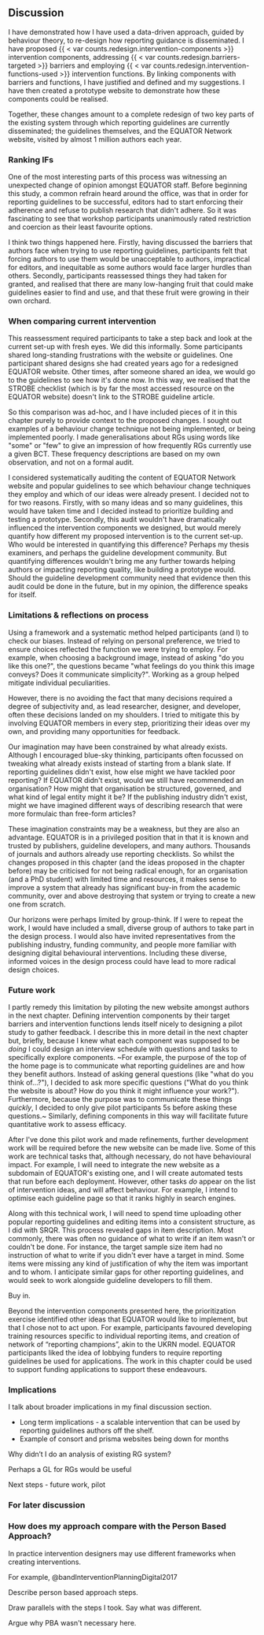 ## Discussion

I have demonstrated how I have used a data-driven approach, guided by behaviour theory, to re-design how reporting guidance is disseminated. I have proposed {{ < var counts.redesign.intervention-components >}} intervention components, addressing {{ < var counts.redesign.barriers-targeted >}} barriers and employing {{ < var counts.redesign.intervention-functions-used >}} intervention functions. By linking components with barriers and functions, I have justified and defined and my suggestions. I have then created a prototype website to demonstrate how these components could be realised.

Together, these changes amount to a complete redesign of two key parts of the existing system through which reporting guidelines are currently disseminated; the guidelines themselves, and the EQUATOR Network website, visited by almost 1 million authors each year.

### Ranking IFs

One of the most interesting parts of this process was witnessing an unexpected change of opinion amongst EQUATOR staff. Before beginning this study, a common refrain heard around the office, was that in order for reporting guidelines to be successful, editors had to start enforcing their adherence and refuse to publish research that didn't adhere. So it was fascinating to see that workshop participants unanimously rated restriction and coercion as their least favourite options.

I think two things happened here. Firstly, having discussed the barriers that authors face when trying to use reporting guidelines, participants felt that forcing authors to use them would be unacceptable to authors, impractical for editors, and inequitable as some authors would face larger hurdles than others. Secondly, participants reassessed things they had taken for granted, and realised that there are many low-hanging fruit that could make guidelines easier to find and use, and that these fruit were growing in their own orchard.

### When comparing current intervention

This reassessment required participants to take a step back and look at the current set-up with fresh eyes. We did this informally. Some participants shared long-standing frustrations with the website or guidelines. One participant shared designs she had created years ago for a redesigned EQUATOR website. Other times, after someone shared an idea, we would go to the guidelines to see how it's done now. In this way, we realised that the STROBE checklist (which is by far the most accessed resource on the EQUATOR website) doesn't link to the STROBE guideline article.

So this comparison was ad-hoc, and I have included pieces of it in this chapter purely to provide context to the proposed changes. I sought out examples of a behaviour change technique not being implemented, or being implemented poorly. I made generalisations about RGs using words like "some" or "few" to give an impression of how frequently RGs currently use a given BCT. These frequency descriptions are based on my own observation, and not on a formal audit.

I considered systematically auditing the content of EQUATOR Network website and popular guidelines to see which behaviour change techniques they employ and which of our ideas were already present. I decided not to for two reasons. Firstly, with so many  ideas and so many guidelines, this would have taken time and I decided instead to prioritize building and testing a prototype. Secondly, this audit wouldn't have dramatically influenced the intervention components we designed, but would merely quantify how different my proposed intervention is to the current set-up. Who would be interested in quantifying this difference? Perhaps my thesis examiners, and perhaps the guideline development community. But quantifying differences wouldn't bring me any further towards helping authors or impacting reporting quality, like building a prototype would. Should the guideline development community need that evidence then this audit could be done in the future, but in my opinion, the difference speaks for itself.

### Limitations & reflections on process

Using a framework and a systematic method helped participants (and I) to check our biases. Instead of relying on personal preference, we tried to ensure choices reflected the function we were trying to employ. For example, when choosing a background image, instead of asking "do you like this one?", the questions became "what feelings do you think this image conveys? Does it communicate simplicity?". Working as a group helped mitigate individual peculiarities.

However, there is no avoiding the fact that many decisions required a degree of subjectivity and, as lead researcher, designer, and developer, often these decisions landed on my shoulders. I tried to mitigate this by involving EQUATOR members in every step, prioritizing their ideas over my own, and providing many opportunities for feedback.

Our imagination may have been constrained by what already exists. Although I encouraged blue-sky thinking, participants often focussed on tweaking what already exists instead of starting from a blank slate. If reporting guidelines didn't exist, how else might we have tackled poor reporting? If EQUATOR didn't exist, would we still have recommended an organisation? How might that organisation be structured, governed, and what kind of legal entity might it be? If the publishing industry didn't exist, might we have imagined different ways of describing research that were more formulaic than free-form articles?

These imagination constraints may be a weakness, but they are also an advantage. EQUATOR is in a privileged position that in that it is known and trusted by publishers, guideline developers, and many authors. Thousands of journals and authors already use reporting checklists. So whilst the changes proposed in this chapter (and the ideas proposed in the chapter before) may be criticised for not being radical enough, for an organisation (and a PhD student) with limited time and resources, it makes sense to improve a system that already has significant buy-in from the academic community, over and above destroying that system or trying to create a new one from scratch.

Our horizons were perhaps limited by group-think. If I were to repeat the work, I would have included a small, diverse group of authors to take part in the design process. I would also have invited representatives from the publishing industry, funding community, and people more familiar with designing digital behavioural interventions. Including these diverse, informed voices in the design process could have lead to more radical design choices.

### Future work

I partly remedy this limitation by piloting the new website amongst authors in the next chapter. Defining intervention components by their target barriers and intervention functions lends itself nicely to designing a pilot study to gather feedback. I describe this in more detail in the next chapter but, briefly, because I knew what each component was supposed to be _doing_ I could design an interview schedule with questions and tasks to specifically explore components. ~For example, the purpose of the top of the home page is to communicate what reporting guidelines are and how they benefit authors. Instead of asking general questions (like "what do you think of...?"), I decided to ask more specific questions ("What do you think the website is about? How do you think it might influence your work?"). Furthermore, because the purpose was to communicate these things _quickly_, I decided to only give pilot participants 5s before asking these questions.~ Similarly, defining components in this way will facilitate future quantitative work to assess efficacy.

After I've done this pilot work and made refinements, further development work will be required before the new website can be made live. Some of this work are technical tasks that, although necessary, do not have behavioural impact. For example, I will need to integrate the new website as a subdomain of EQUATOR's existing one, and I will create automated tests that run before each deployment. However, other tasks _do_ appear on the list of intervention ideas, and will affect behaviour. For example, I intend to optimise each guideline page so that it ranks highly in search engines.

Along with this technical work, I will need to spend time uploading other popular reporting guidelines and editing items into a consistent structure, as I did with SRQR. This process revealed gaps in item description. Most commonly, there was often no guidance of what to write if an item wasn't or couldn't be done. For instance, the target sample size item had no instruction of what to write if you didn't ever have a target in mind. Some items were missing any kind of justification of why the item was important and to whom. I anticipate similar gaps for other reporting guidelines, and would seek to work alongside guideline developers to fill them.

Buy in. 

Beyond the intervention components presented here, the prioritization exercise identified other ideas that EQUATOR would like to implement, but that I chose not to act upon. For example, participants favoured developing training resources specific to individual reporting items, and creation of network of “reporting champions”, akin to the UKRN model. EQUATOR participants liked the idea of lobbying funders to require reporting guidelines be used for applications. The work in this chapter could be used to support funding applications to support these endeavours. 

### Implications

I talk about broader implications in my final discussion section.  

- Long term implications - a scalable intervention that can be used by reporting guidelines authors off the shelf.
- Example of consort and prisma websites being down for months

Why didn’t I do an analysis of existing RG system?

Perhaps a GL for RGs would be useful

Next steps - future work, pilot

### For later discussion

### How does my approach compare with the Person Based Approach?

In practice intervention designers may use different frameworks when creating interventions.

For example, @bandInterventionPlanningDigital2017

Describe person based approach steps.

Draw parallels with the steps I took. Say what was different.

Argue why PBA wasn't necessary here.
